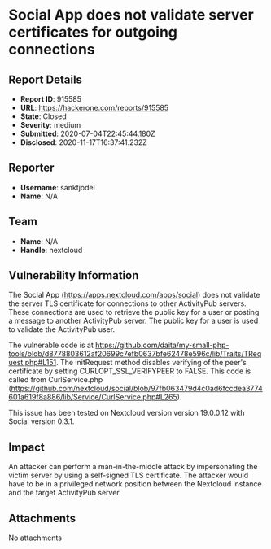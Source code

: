 # Social App does not validate server certificates for outgoing connections

## Report Details
- **Report ID**: 915585
- **URL**: https://hackerone.com/reports/915585
- **State**: Closed
- **Severity**: medium
- **Submitted**: 2020-07-04T22:45:44.180Z
- **Disclosed**: 2020-11-17T16:37:41.232Z

## Reporter
- **Username**: sanktjodel
- **Name**: N/A

## Team
- **Name**: N/A
- **Handle**: nextcloud

## Vulnerability Information
The Social App (https://apps.nextcloud.com/apps/social) does not validate the server TLS certificate for connections to other ActivityPub servers.
These connections are used to retrieve the public key for a user or posting a message to another ActivityPub server.
The public key for a user is used to validate the ActivityPub user.

The vulnerable code is at https://github.com/daita/my-small-php-tools/blob/d8778803612af20699c7efb0637bfe62478e596c/lib/Traits/TRequest.php#L151.
The initRequest method disables verifying of the peer's certificate by setting CURLOPT_SSL_VERIFYPEER to FALSE.
This code is called from CurlService.php (https://github.com/nextcloud/social/blob/97fb063479d4c0ad6fccdea3774601a619f8a886/lib/Service/CurlService.php#L265).

This issue has been tested on Nextcloud version version 19.0.0.12 with Social version 0.3.1.

## Impact

An attacker can perform a man-in-the-middle attack by impersonating the victim server by using a self-signed TLS certificate.
The attacker would have to be in a privileged network position between the Nextcloud instance and the target ActivityPub server.

## Attachments
No attachments
